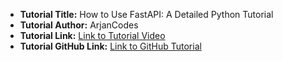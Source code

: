 - **Tutorial Title:** How to Use FastAPI: A Detailed Python Tutorial
- **Tutorial Author:** ArjanCodes
- **Tutorial Link:** [Link to Tutorial Video](https://www.youtube.com/watch?v=SORiTsvnU28)
- **Tutorial GitHub Link:** [Link to GitHub Tutorial](https://github.com/ArjanCodes/2023-fastapi)
